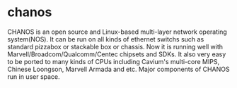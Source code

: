 chanos
======
CHANOS is an open source and Linux-based multi-layer network operating system(NOS).
It can be run on all kinds of ethernet switchs such as standard pizzabox or stackable box or chassis.
Now it is running well with Marvell/Broadcom/Qualcomm/Centec chipsets and SDKs.
It also very easy to be ported to many kinds of CPUs including Cavium's multi-core MIPS, Chinese Loongson, Marvell Armada and etc.
Major components of CHANOS run in user space.
